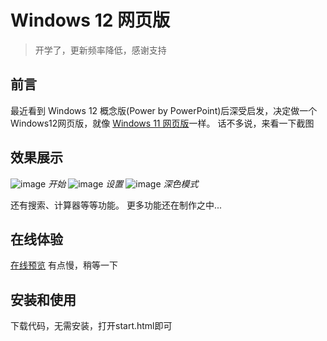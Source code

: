 # Windows 12 网页版

> 开学了，更新频率降低，感谢支持

## 前言
最近看到 Windows 12 概念版(Power by PowerPoint)后深受启发，决定做一个Windows12网页版，就像 [Windows 11 网页版](https://win11.blueedge.me/)一样。
话不多说，来看一下截图

## 效果展示
![image](https://user-images.githubusercontent.com/71509955/194317185-b64e87c7-4035-4f48-b726-e6cda5f9d81a.png)
*开始*
![image](https://user-images.githubusercontent.com/71509955/194317323-772154ec-b463-403e-9213-78087282263b.png)
*设置*
![image](https://user-images.githubusercontent.com/71509955/194317552-d8ba5f44-fbff-4e4c-b104-0a4a589c3655.png)
*深色模式*

还有搜索、计算器等等功能。
更多功能还在制作之中...

## 在线体验
[在线预览](https://tjy-gitnub.github.io/win12/start.html)
有点慢，稍等一下

## 安装和使用
下载代码，无需安装，打开start.html即可

